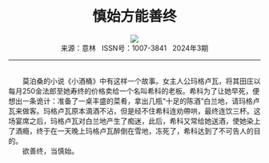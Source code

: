 # <center>慎始方能善终</center>

<div align=center><img src="http://fslib.vip.qikan.cn/img.ashx?key=%d7%f7%d5%df%a3%ba%bd%ad%d6%db"></div>

<center>来源：意林   ISSN号：1007-3841   2024年3期</center>

* * *

<br>　　莫泊桑的小说《小酒桶》中有这样一个故事。女主人公玛格卢瓦，将其田庄以每月250金法郎至她寿终的价格卖给一个名叫希科的老板。希科为了让她早死，便想出一条诡计：准备了一桌丰盛的菜肴，拿出几瓶“十足的陈酒”白兰地，请玛格卢瓦来做客。玛格卢瓦原本滴酒不沾，但是经不住希科连劝帶哄，最终连饮三杯。这场宴席之后，玛格卢瓦对白兰地产生了痴迷，此后，希科又常给她送酒，使她染上了酒瘾，终于在一天晚上玛格卢瓦醉倒在雪地，冻死了，希科达到了不可告人的目的。  
　　欲善终，当慎始。
